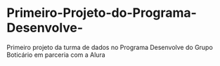 # Primeiro-Projeto-do-Programa-Desenvolve-
Primeiro projeto da turma de dados no Programa Desenvolve do Grupo Boticário em parceria com a Alura
